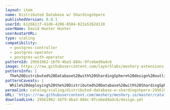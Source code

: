 ```yaml
---
layout: item
name: Distributed Database w/ Shardingshpere
publishedVersion: 0.0.1
userId: 6126611f-41d6-4206-8504-822a5262d110
userName: David Hunter Hunter
userAvatarURL:
type: scaling
compatibility:
  - postgres-controller
  - postgres-operator
  - postgres-with-operator
patternId: 29561962-16f9-4ba3-884c-9fcebed9adc6
image: https://raw.githubusercontent.com/layer5labs/meshery-extensions-packages/master/action-assets/design-assets/29561962-16f9-4ba3-884c-9fcebed9adc6-light.png,https://raw.githubusercontent.com/layer5labs/meshery-extensions-packages/master/action-assets/design-assets/29561962-16f9-4ba3-884c-9fcebed9adc6-dark.png
patternInfo: |
  The%20Distributed%20Database%20with%20ShardingSphere%20design%20outlines%20a%20robust%20architecture%20for%20deploying%20and%20managing%20a%20distributed%20database%20system.%20ShardingSphere%20facilitates%20horizontal%20partitioning%20of%20data%20across%20multiple%20nodes%2C%20known%20as%20shards%2C%20to%20enhance%20scalability%2C%20performance%2C%20and%20fault%20tolerance.%20This%20design%20details%20the%20configuration%20of%20ShardingSphere%20to%20manage%20shard%20key%20distribution%2C%20data%20sharding%20strategies%2C%20and%20query%20routing%20mechanisms%20efficiently.%20It%20emphasizes%20optimizing%20data%20access%20and%20synchronization%20while%20ensuring%20high%20availability%20and%20data%20integrity.%20Key%20considerations%20include%20defining%20shard%20key%20strategies%20for%20balanced%20data%20distribution%2C%20implementing%20robust%20monitoring%20and%20alerting%20systems%2C%20and%20integrating%20backup%20and%20recovery%20solutions%20for%20comprehensive%20data%20management.%20This%20design%20is%20ideal%20for%20applications%20requiring%20scalable%20and%20resilient%20database%20solutions%20in%20distributed%20computing%20environments.
patternCaveats: |
  While%20deploying%20the%20Distributed%20Database%20with%20ShardingSphere%20design%2C%20several%20caveats%20should%20be%20considered%20to%20ensure%20optimal%20performance%20and%20reliability.%20First%2C%20configuring%20and%20maintaining%20the%20sharding%20strategy%20requires%20careful%20planning%20to%20avoid%20uneven%20data%20distribution%20among%20shards%2C%20which%20can%20lead%20to%20performance%20bottlenecks.%20Additionally%2C%20managing%20shard%20synchronization%20and%20ensuring%20data%20consistency%20across%20distributed%20nodes%20can%20be%20complex%20and%20requires%20robust%20monitoring%20and%20management%20tools.%20Security%20concerns%20such%20as%20data%20encryption%2C%20access%20control%2C%20and%20securing%20inter-node%20communication%20must%20also%20be%20addressed%20to%20prevent%20unauthorized%20access%20and%20data%20breaches.%20Furthermore%2C%20the%20operational%20overhead%20of%20maintaining%20multiple%20database%20instances%20and%20coordinating%20schema%20changes%20across%20shards%20can%20be%20significant%20and%20should%20be%20managed%20effectively%20to%20minimize%20downtime%20and%20operational%20risks.
permalink: catalog/scaling/distributed-database-w-shardingshpere-29561962-16f9-4ba3-884c-9fcebed9adc6.html
URL: 'https://raw.githubusercontent.com/meshery/meshery.io/master/catalog/29561962-16f9-4ba3-884c-9fcebed9adc6/0.0.1/design.yml'
downloadLink: 29561962-16f9-4ba3-884c-9fcebed9adc6/design.yml
---
```

